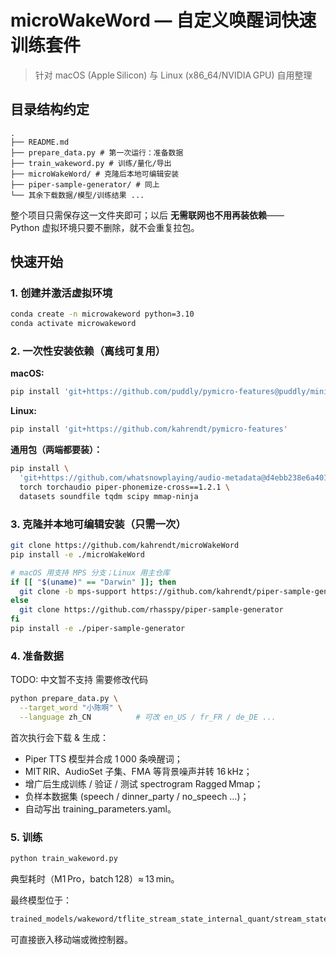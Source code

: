 # microWakeWord — 自定义唤醒词快速训练套件

> 针对 macOS (Apple Silicon) 与 Linux (x86_64/NVIDIA GPU) 自用整理  

## 目录结构约定

```
.
├── README.md
├── prepare_data.py # 第一次运行：准备数据
├── train_wakeword.py # 训练/量化/导出
├── microWakeWord/ # 克隆后本地可编辑安装
├── piper-sample-generator/ # 同上
└── 其余下载数据/模型/训练结果 ...
```

整个项目只需保存这一文件夹即可；以后 **无需联网也不用再装依赖**——  
Python 虚拟环境只要不删除，就不会重复拉包。

## 快速开始

### 1. 创建并激活虚拟环境  

```bash
conda create -n microwakeword python=3.10
conda activate microwakeword
```

### 2. 一次性安装依赖（离线可复用）

**macOS:**

```bash
pip install 'git+https://github.com/puddly/pymicro-features@puddly/minimum-cpp-version'
```

**Linux:**

```bash
pip install 'git+https://github.com/kahrendt/pymicro-features'
```

**通用包（两端都要装）：**

```bash
pip install \
  'git+https://github.com/whatsnowplaying/audio-metadata@d4ebb238e6a401bb1a5aaaac60c9e2b3cb30929f' \
  torch torchaudio piper-phonemize-cross==1.2.1 \
  datasets soundfile tqdm scipy mmap-ninja
```

### 3. 克隆并本地可编辑安装（只需一次）

```bash
git clone https://github.com/kahrendt/microWakeWord
pip install -e ./microWakeWord

# macOS 用支持 MPS 分支；Linux 用主仓库
if [[ "$(uname)" == "Darwin" ]]; then
  git clone -b mps-support https://github.com/kahrendt/piper-sample-generator
else
  git clone https://github.com/rhasspy/piper-sample-generator
fi
pip install -e ./piper-sample-generator
```

### 4. 准备数据

TODO: 中文暂不支持 需要修改代码
```bash
python prepare_data.py \
  --target_word "小陈啊" \
  --language zh_CN          # 可改 en_US / fr_FR / de_DE ...
```

首次执行会下载 & 生成：

*   Piper TTS 模型并合成 1 000 条唤醒词；
*   MIT RIR、AudioSet 子集、FMA 等背景噪声并转 16 kHz；
*   增广后生成训练 / 验证 / 测试 spectrogram Ragged Mmap；
*   负样本数据集 (speech / dinner_party / no_speech …)；
*   自动写出 training_parameters.yaml。

### 5. 训练

```bash
python train_wakeword.py
```

典型耗时（M1 Pro，batch 128）≈ 13 min。

最终模型位于：

```bash
trained_models/wakeword/tflite_stream_state_internal_quant/stream_state_internal_quant.tflite
```

可直接嵌入移动端或微控制器。